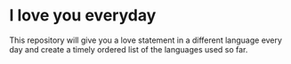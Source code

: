 # I love you everyday

This repository will give you a love statement in a different language every day and create a timely ordered list of the languages used so far.



